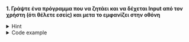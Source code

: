 **1. Γράψτε ένα πρόγραμμα που να ζητάει και να δέχεται Input από τον χρήστη (ότι θέλετε εσείς) και μετα το εμφανίζει στην οθόνη**

<details><summary>Hint</summary>
<p>
Χρησιμοποιήστε τις κλάσεις BufferedReader και InputStreamReader
  </p>
  </details>

<details><summary>Code example</summary>
  <p>

```java
import java.io.*;
public class Test {
  public static void main(String[] args){	
  String output;
    try{
      InputStreamReader in = new InputStreamReader(System.in);
      BufferedReader reader = new BufferedReader(in);
      System.out.println("Say something");
      output = reader.readLine();
      System.out.println(output);
    }
    catch(Exception e){
      System.out.println("Oops, something went wrong!");
    }
  }
}
```

</p>
</details>
